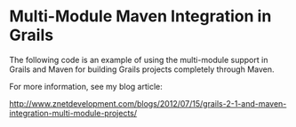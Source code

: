 Multi-Module Maven Integration in Grails
====

The following code is an example of using the multi-module support in Grails and Maven for building Grails projects completely through Maven.

For more information, see my blog article:

<a href="http://www.znetdevelopment.com/blogs/2012/07/15/grails-2-1-and-maven-integration-multi-module-projects/">http://www.znetdevelopment.com/blogs/2012/07/15/grails-2-1-and-maven-integration-multi-module-projects/</a>